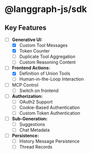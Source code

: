 
# @langgraph-js/sdk

## Key Features

- [ ] **Generative UI:**
  - [x] Custom Tool Messages
  - [x] Token Counter
  - [ ] Duplicate Tool Aggregation
  - [ ] Custom Reasoning Content
- [ ] **Frontend Actions:**
  - [x] Definition of Union Tools
  - [ ] Human-in-the-Loop Interaction
- [ ] MCP Control
  - [ ] Switch on frontend
- [ ] **Authorization:**
  - [ ] OAuth2 Support
  - [ ] Cookie-Based Authentication
  - [ ] Custom Token Authentication
- [ ] **Sub-Generation:**
  - [ ] Suggestions
  - [ ] Chat Metadata
- [ ] **Persistence:**
  - [ ] History Message Persistence
  - [ ] Thread Records
